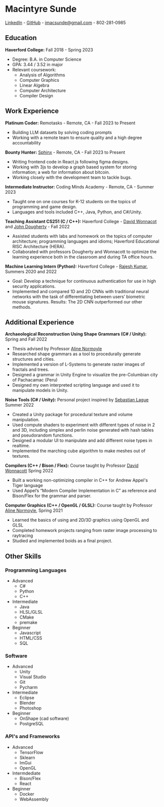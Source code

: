 # Macintyre Sunde

[LinkedIn](https://www.linkedin.com/in/macintyre-sunde-82b13b1a6/) - [GitHub](https://github.com/msunde137) - imacsunde@gmail.com - 802-281-0985

## Education

**Haverford College:** Fall 2018 - Spring 2023
- Degree: B.A. in Computer Science 
- GPA: 3.44 / 3.52 in major
- Relevant coursework: 
	- Analysis of Algorithms
	- Computer Graphics
	- Linear Algebra
	- Computer Architecture
	- Compiler Design

## Work Experience

**Platinum Coder:** Remotasks - Remote, CA - Fall 2023 to Present
- Building LLM datasets by solving coding prompts
- Working with a remote team to ensure quality and a high degree accountability

**Bounty Hunter:** [Sphinx](https://sphinx.chat/) - Remote, CA - Fall 2023 to Present
- Writing frontend code in React.js following figma designs.
- Working with 3js to develop a graph based system for storing information; a web for information about bitcoin.
- Working closely with the development team to tackle bugs.

**Intermediate Instructor:** Coding Minds Academy - Remote, CA - Summer 2023
- Taught one on one courses for K-12 students on the topics of programming and game design.
- Languages and tools included C++, Java, Python, and C#/Unity.

**Teaching Assistant CS251 (C / C++):** Haverford College -  [David Wonnacot](https://www.haverford.edu/users/dwonnaco) and [John Dougherty](https://www.haverford.edu/users/jdougher) - Fall 2022
- Assisted students with labs and homework on the topics of computer architecture; programming languages and idioms; Haverford Educational RISC Architecture (HERA).
- Collaborated with professors Dougherty and Wonnacott to optimize the learning experience both in the classroom and during TA office hours.

**Machine Learning Intern (Python):** Haverford College - [Rajesh Kumar](https://www.linkedin.com/in/raj28sep/), Summers 2020 and 2022 
- Goal: Develop a technique for continuous authentication for use in high security applications.
- Implemented and compared 1D and 2D CNNs with traditional neural networks with the task of differentiating between users’ biometric mouse signatures. Results: The 2D CNN outperformed our other methods.

## Additional Experience

**Archaeological Reconstruction Using Shape Grammars (C# / Unity):** Spring and Fall 2022
- Thesis advised by Professor [Aline Normoyle](https://alinen.net/) 
- Researched shape grammars as a tool to procedurally generate structures and cities.
- Implemented a version of L-Systems to generate raster images of fractals and trees. 
- Designed a grammar in Unity Engine to visualize the pre-Columbian city of Pachacamac (Peru) 
- Designed my own interpreted scripting language and used it to manipulate models in Unity.

**Noise Tools (C# / Unity):** Personal project inspired by [Sebastian Lague](https://www.youtube.com/playlist?list=PLFt_AvWsXl0eBW2EiBtl_sxmDtSgZBxB3) Summer 2022
- Created a Unity package for procedural texture and volume manipulation.
- Used compute shaders to experiment with different types of noise in 2 and 3D, including simplex and perlin noise generated with hash tables and pseudorandom functions.
- Designed a modular UI to manipulate and add different noise types in realtime. 
- Implemented the marching cube algorithm to make meshes out of textures.

**Compilers (C++ / Bison / Flex):** Course taught by Professor [David Wonnacott](https://www.haverford.edu/users/dwonnaco) Spring 2022 
- Built a working non-optimizing compiler in C++ for Andrew Appel's Tiger language
- Used Appel’s “Modern Compiler Implementation in C” as reference and Bison/Flex for the grammar and parser.

**Computer Graphics (C++ / OpenGL / GLSL):** Course taught by Professor [Aline Normoyle](https://alinen.net/), Spring 2021
- Learned the basics of using and 2D/3D graphics using OpenGL and GLSL
- Completed homework projects ranging from raster image processing to raytracing 
- Studied and implemented boids as a final project.

## Other Skills 

### Programming Languages
- Advanced
	- C#
	- Python
	- C++
- Intermediate
	- Java
	- HLSL/GLSL
	- CMake
	- premake
- Beginner
	- Javascript
	- HTML/CSS
	- SQL

### Software
- Advanced
	- Unity
	- Visual Studio
	- Git
	- Pycharm 
- Intermediate
	- Eclipse
	- Blender
	- Photoshop 
- Beginner
	- OnShape (cad software)
	- PostgreSQL

### API's and Frameworks
- Advanced
	- TensorFlow
	- Sklearn
	- ImGui
	- OpenGL
- Intermdediate
	- Bison/Flex
	- React
- Beginner
	- Docker
	- WebAssembly
